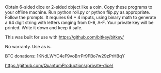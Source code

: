 Obtain 6-sided dice or 2-sided object like a coin.
Copy these programs to your offline machine.
Run python roll.py or python flip.py as appropriate.
Follow the prompts. It requires 64 * 4 inputs, using binary math to generate a 64 digit string with letters ranging from 0-9, A-F.
Your private key will be printed. Write it down and keep it safe.

This was built for use with https://github.com/bitkey/bitkey/

No warranty. Use as is.

BTC donations: 1KNdLWYC4eF9voBrrPr9FBo7w29zPrHBqY

https://github.com/QuantumProductions/private-dice/
